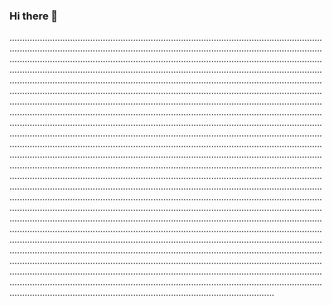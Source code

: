 ### Hi there 👋

.........................................................................................................................................................................................................................................................................................................................................................................................................................................................................................................................................................................................................................................................................................................................................................................................................................................................................................................................................................................................................................................................................................................................................................................................................................................................................................................................................................................................................................................................................................................................................................................................................................................................................................................................................................................................................................................................................................................................................................................................................................................................................................................................................................................................................................................................................................................................................................................................................................................................................................................................................................................................................................................................................................................................................................................................................................................................................................................................................................................................................................................................................................................................................................................................................